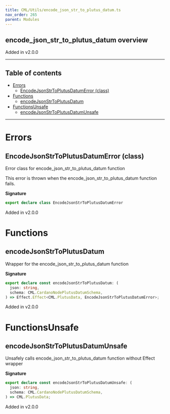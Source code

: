 ```yaml
---
title: CML/Utils/encode_json_str_to_plutus_datum.ts
nav_order: 265
parent: Modules
---
```


## encode_json_str_to_plutus_datum overview

Added in v2.0.0

---

<h2 class="text-delta">Table of contents</h2>

- [Errors](#errors)
  - [EncodeJsonStrToPlutusDatumError (class)](#encodejsonstrtoplutusdatumerror-class)
- [Functions](#functions)
  - [encodeJsonStrToPlutusDatum](#encodejsonstrtoplutusdatum)
- [FunctionsUnsafe](#functionsunsafe)
  - [encodeJsonStrToPlutusDatumUnsafe](#encodejsonstrtoplutusdatumunsafe)

---

# Errors

## EncodeJsonStrToPlutusDatumError (class)

Error class for encode_json_str_to_plutus_datum function

This error is thrown when the encode_json_str_to_plutus_datum function fails.

**Signature**

```ts
export declare class EncodeJsonStrToPlutusDatumError
```

Added in v2.0.0

# Functions

## encodeJsonStrToPlutusDatum

Wrapper for the encode_json_str_to_plutus_datum function

**Signature**

```ts
export declare const encodeJsonStrToPlutusDatum: (
  json: string,
  schema: CML.CardanoNodePlutusDatumSchema,
) => Effect.Effect<CML.PlutusData, EncodeJsonStrToPlutusDatumError>;
```

Added in v2.0.0

# FunctionsUnsafe

## encodeJsonStrToPlutusDatumUnsafe

Unsafely calls encode_json_str_to_plutus_datum function without Effect wrapper

**Signature**

```ts
export declare const encodeJsonStrToPlutusDatumUnsafe: (
  json: string,
  schema: CML.CardanoNodePlutusDatumSchema,
) => CML.PlutusData;
```

Added in v2.0.0
